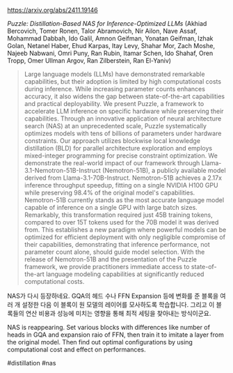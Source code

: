https://arxiv.org/abs/2411.19146

*Puzzle: Distillation-Based NAS for Inference-Optimized LLMs* (Akhiad Bercovich, Tomer Ronen, Talor Abramovich, Nir Ailon, Nave Assaf, Mohammad Dabbah, Ido Galil, Amnon Geifman, Yonatan Geifman, Izhak Golan, Netanel Haber, Ehud Karpas, Itay Levy, Shahar Mor, Zach Moshe, Najeeb Nabwani, Omri Puny, Ran Rubin, Itamar Schen, Ido Shahaf, Oren Tropp, Omer Ullman Argov, Ran Zilberstein, Ran El-Yaniv)

> Large language models (LLMs) have demonstrated remarkable capabilities, but their adoption is limited by high computational costs during inference. While increasing parameter counts enhances accuracy, it also widens the gap between state-of-the-art capabilities and practical deployability. We present Puzzle, a framework to accelerate LLM inference on specific hardware while preserving their capabilities. Through an innovative application of neural architecture search (NAS) at an unprecedented scale, Puzzle systematically optimizes models with tens of billions of parameters under hardware constraints. Our approach utilizes blockwise local knowledge distillation (BLD) for parallel architecture exploration and employs mixed-integer programming for precise constraint optimization. We demonstrate the real-world impact of our framework through Llama-3.1-Nemotron-51B-Instruct (Nemotron-51B), a publicly available model derived from Llama-3.1-70B-Instruct. Nemotron-51B achieves a 2.17x inference throughput speedup, fitting on a single NVIDIA H100 GPU while preserving 98.4% of the original model's capabilities. Nemotron-51B currently stands as the most accurate language model capable of inference on a single GPU with large batch sizes. Remarkably, this transformation required just 45B training tokens, compared to over 15T tokens used for the 70B model it was derived from. This establishes a new paradigm where powerful models can be optimized for efficient deployment with only negligible compromise of their capabilities, demonstrating that inference performance, not parameter count alone, should guide model selection. With the release of Nemotron-51B and the presentation of the Puzzle framework, we provide practitioners immediate access to state-of-the-art language modeling capabilities at significantly reduced computational costs.

NAS가 다시 등장하네요. GQA의 헤드 수나 FFN Expansion 등에 변화를 준 블록을 여러 개 설정한 다음 이 블록이 원 모델의 레이어를 모사하도록 학습합니다. 그리고 이 블록들의 연산 비용과 성능에 미치는 영향을 통해 최적 세팅을 찾아내는 방식이군요.

<english>
NAS is reappearing. Set various blocks with differences like number of heads in GQA and expansion raio of FFN, then train it to imitate a layer from the original model. Then find out optimal configurations by using computational cost and effect on performances.
</english>

#distillation #nas 